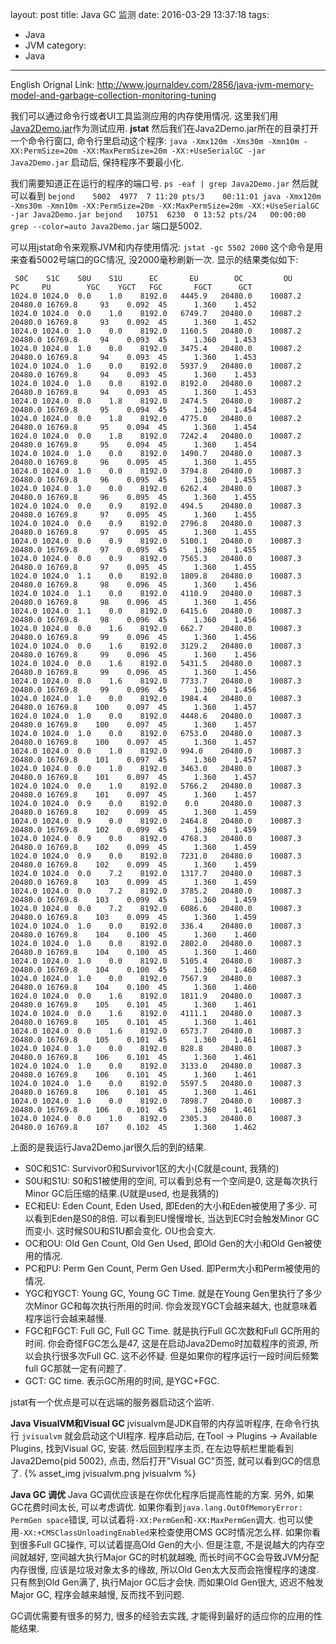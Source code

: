 layout: post
title: Java GC 监测
date: 2016-03-29 13:37:18
tags:
- Java
- JVM
category:
- Java
---

English Orignal Link: http://www.journaldev.com/2856/java-jvm-memory-model-and-garbage-collection-monitoring-tuning

我们可以通过命令行或者UI工具监测应用的内存使用情况. 这里我们用[Java2Demo.jar](Java2Demo.jar)作为测试应用.
**jstat**
然后我们在Java2Demo.jar所在的目录打开一个命令行窗口, 命令行里启动这个程序:
`
java -Xmx120m -Xms30m -Xmn10m -XX:PermSize=20m -XX:MaxPermSize=20m -XX:+UseSerialGC -jar Java2Demo.jar
`
启动后, 保持程序不要最小化.

我们需要知道正在运行的程序的端口号.
`
ps -eaf | grep Java2Demo.jar
`
然后就可以看到
`
bejond    5002  4977  7 11:20 pts/3    00:11:01 java -Xmx120m -Xms30m -Xmn10m -XX:PermSize=20m -XX:MaxPermSize=20m -XX:+UseSerialGC -jar Java2Demo.jar
bejond   10751  6230  0 13:52 pts/24   00:00:00 grep --color=auto Java2Demo.jar
`
端口是5002.

可以用jstat命令来观察JVM和内存使用情况:
`
jstat -gc 5502 2000
`
这个命令是用来查看5002号端口的GC情况, 没2000毫秒刷新一次. 显示的结果类似如下:
```
 S0C    S1C    S0U    S1U      EC       EU        OC         OU       PC     PU        YGC    YGCT   FGC       FGCT      GCT   
1024.0 1024.0  0.0    1.0    8192.0   4445.9   20480.0    10087.2   20480.0 16769.8     93    0.092  45      1.360    1.452
1024.0 1024.0  0.0    1.0    8192.0   6749.7   20480.0    10087.2   20480.0 16769.8     93    0.092  45      1.360    1.452
1024.0 1024.0  1.0    0.0    8192.0   1160.5   20480.0    10087.2   20480.0 16769.8     94    0.093  45      1.360    1.453
1024.0 1024.0  1.0    0.0    8192.0   3475.4   20480.0    10087.2   20480.0 16769.8     94    0.093  45      1.360    1.453
1024.0 1024.0  1.0    0.0    8192.0   5937.9   20480.0    10087.2   20480.0 16769.8     94    0.093  45      1.360    1.453
1024.0 1024.0  1.0    0.0    8192.0   8192.0   20480.0    10087.2   20480.0 16769.8     94    0.093  45      1.360    1.453
1024.0 1024.0  0.0    1.8    8192.0   2474.5   20480.0    10087.2   20480.0 16769.8     95    0.094  45      1.360    1.454
1024.0 1024.0  0.0    1.8    8192.0   4775.0   20480.0    10087.2   20480.0 16769.8     95    0.094  45      1.360    1.454
1024.0 1024.0  0.0    1.8    8192.0   7242.4   20480.0    10087.2   20480.0 16769.8     95    0.094  45      1.360    1.454
1024.0 1024.0  1.0    0.0    8192.0   1490.7   20480.0    10087.3   20480.0 16769.8     96    0.095  45      1.360    1.455
1024.0 1024.0  1.0    0.0    8192.0   3794.8   20480.0    10087.3   20480.0 16769.8     96    0.095  45      1.360    1.455
1024.0 1024.0  1.0    0.0    8192.0   6262.4   20480.0    10087.3   20480.0 16769.8     96    0.095  45      1.360    1.455
1024.0 1024.0  0.0    0.9    8192.0   494.5    20480.0    10087.3   20480.0 16769.8     97    0.095  45      1.360    1.455
1024.0 1024.0  0.0    0.9    8192.0   2796.8   20480.0    10087.3   20480.0 16769.8     97    0.095  45      1.360    1.455
1024.0 1024.0  0.0    0.9    8192.0   5100.1   20480.0    10087.3   20480.0 16769.8     97    0.095  45      1.360    1.455
1024.0 1024.0  0.0    0.9    8192.0   7565.3   20480.0    10087.3   20480.0 16769.8     97    0.095  45      1.360    1.455
1024.0 1024.0  1.1    0.0    8192.0   1809.8   20480.0    10087.3   20480.0 16769.8     98    0.096  45      1.360    1.456
1024.0 1024.0  1.1    0.0    8192.0   4110.9   20480.0    10087.3   20480.0 16769.8     98    0.096  45      1.360    1.456
1024.0 1024.0  1.1    0.0    8192.0   6415.6   20480.0    10087.3   20480.0 16769.8     98    0.096  45      1.360    1.456
1024.0 1024.0  0.0    1.6    8192.0   662.7    20480.0    10087.3   20480.0 16769.8     99    0.096  45      1.360    1.456
1024.0 1024.0  0.0    1.6    8192.0   3129.2   20480.0    10087.3   20480.0 16769.8     99    0.096  45      1.360    1.456
1024.0 1024.0  0.0    1.6    8192.0   5431.5   20480.0    10087.3   20480.0 16769.8     99    0.096  45      1.360    1.456
1024.0 1024.0  0.0    1.6    8192.0   7733.7   20480.0    10087.3   20480.0 16769.8     99    0.096  45      1.360    1.456
1024.0 1024.0  1.0    0.0    8192.0   1984.4   20480.0    10087.3   20480.0 16769.8    100    0.097  45      1.360    1.457
1024.0 1024.0  1.0    0.0    8192.0   4448.6   20480.0    10087.3   20480.0 16769.8    100    0.097  45      1.360    1.457
1024.0 1024.0  1.0    0.0    8192.0   6753.0   20480.0    10087.3   20480.0 16769.8    100    0.097  45      1.360    1.457
1024.0 1024.0  0.0    1.0    8192.0   994.0    20480.0    10087.3   20480.0 16769.8    101    0.097  45      1.360    1.457
1024.0 1024.0  0.0    1.0    8192.0   3463.0   20480.0    10087.3   20480.0 16769.8    101    0.097  45      1.360    1.457
1024.0 1024.0  0.0    1.0    8192.0   5766.2   20480.0    10087.3   20480.0 16769.8    101    0.097  45      1.360    1.457
1024.0 1024.0  0.9    0.0    8192.0    0.0     20480.0    10087.3   20480.0 16769.8    102    0.099  45      1.360    1.459
1024.0 1024.0  0.9    0.0    8192.0   2464.8   20480.0    10087.3   20480.0 16769.8    102    0.099  45      1.360    1.459
1024.0 1024.0  0.9    0.0    8192.0   4768.3   20480.0    10087.3   20480.0 16769.8    102    0.099  45      1.360    1.459
1024.0 1024.0  0.9    0.0    8192.0   7231.0   20480.0    10087.3   20480.0 16769.8    102    0.099  45      1.360    1.459
1024.0 1024.0  0.0    7.2    8192.0   1317.7   20480.0    10087.3   20480.0 16769.8    103    0.099  45      1.360    1.459
1024.0 1024.0  0.0    7.2    8192.0   3785.2   20480.0    10087.3   20480.0 16769.8    103    0.099  45      1.360    1.459
1024.0 1024.0  0.0    7.2    8192.0   6086.6   20480.0    10087.3   20480.0 16769.8    103    0.099  45      1.360    1.459
1024.0 1024.0  1.0    0.0    8192.0   336.4    20480.0    10087.3   20480.0 16769.8    104    0.100  45      1.360    1.460
1024.0 1024.0  1.0    0.0    8192.0   2802.0   20480.0    10087.3   20480.0 16769.8    104    0.100  45      1.360    1.460
1024.0 1024.0  1.0    0.0    8192.0   5105.4   20480.0    10087.3   20480.0 16769.8    104    0.100  45      1.360    1.460
1024.0 1024.0  1.0    0.0    8192.0   7567.9   20480.0    10087.3   20480.0 16769.8    104    0.100  45      1.360    1.460
1024.0 1024.0  0.0    1.6    8192.0   1811.9   20480.0    10087.3   20480.0 16769.8    105    0.101  45      1.360    1.461
1024.0 1024.0  0.0    1.6    8192.0   4111.1   20480.0    10087.3   20480.0 16769.8    105    0.101  45      1.360    1.461
1024.0 1024.0  0.0    1.6    8192.0   6573.7   20480.0    10087.3   20480.0 16769.8    105    0.101  45      1.360    1.461
1024.0 1024.0  1.0    0.0    8192.0   828.8    20480.0    10087.3   20480.0 16769.8    106    0.101  45      1.360    1.461
1024.0 1024.0  1.0    0.0    8192.0   3133.0   20480.0    10087.3   20480.0 16769.8    106    0.101  45      1.360    1.461
1024.0 1024.0  1.0    0.0    8192.0   5597.5   20480.0    10087.3   20480.0 16769.8    106    0.101  45      1.360    1.461
1024.0 1024.0  1.0    0.0    8192.0   7898.7   20480.0    10087.3   20480.0 16769.8    106    0.101  45      1.360    1.461
1024.0 1024.0  0.0    1.0    8192.0   2305.3   20480.0    10087.3   20480.0 16769.8    107    0.102  45      1.360    1.462
```
上面的是我运行Java2Demo.jar很久后的到的结果.
* S0C和S1C: Survivor0和Survivor1区的大小(C就是count, 我猜的)
* S0U和S1U: S0和S1被使用的空间, 可以看到总有一个空间是0, 这是每次执行Minor GC后压缩的结果.(U就是used, 也是我猜的)
* EC和EU: Eden Count, Eden Used, 即Eden的大小和Eden被使用了多少. 可以看到Eden是S0的8倍. 可以看到EU慢慢增长, 当达到EC时会触发Minor GC而变小. 这时候S0U和S1U都会变化. OU也会变大.
* OC和OU: Old Gen Count, Old Gen Used, 即Old Gen的大小和Old Gen被使用的情况.
* PC和PU: Perm Gen Count, Perm Gen Used. 即Perm大小和Perm被使用的情况.
* YGC和YGCT: Young GC, Young GC Time. 就是在Young Gen里执行了多少次Minor GC和每次执行所用的时间. 你会发现YGCT会越来越大, 也就意味着程序运行会越来越慢.
* FGC和FGCT: Full GC, Full GC Time. 就是执行Full GC次数和Full GC所用的时间. 你会奇怪FGC怎么是47, 这是在启动Java2Demo时加载程序的资源, 所以会执行很多次Full GC. 这不必怀疑. 但是如果你的程序运行一段时间后频繁full GC那就一定有问题了.
* GCT: GC time. 表示GC所用的时间, 是YGC+FGC.

jstat有一个优点是可以在远端的服务器启动这个监听.

**Java VisualVM和Visual GC**
jvisualvm是JDK自带的内存监听程序, 在命令行执行
`
jvisualvm
`
就会启动这个UI程序. 程序启动后, 在Tool -> Plugins -> Available Plugins, 找到Visual GC, 安装.
然后回到程序主页, 在左边导航栏里能看到Java2Demo{pid 5002}, 点击, 然后打开"Visual GC"页签, 就可以看到GC的信息了.
{% asset_img jvisualvm.png jvisualvm %}

**Java GC 调优**
Java GC调优应该是在你优化程序后提高性能的方案. 另外, 如果GC花费时间太长, 可以考虑调优.
如果你看到`java.lang.OutOfMemoryError: PermGen space`错误, 可以试着将`-XX:PermGen`和`-XX:MaxPermGen`调大. 也可以使用`-XX:+CMSClassUnloadingEnabled`来检查使用CMS GC时情况怎么样.
如果你看到很多Full GC操作, 可以试着提高Old Gen的大小. 但是注意, 不是说越大的内存空间就越好, 空间越大执行Major GC的时机就越晚, 而长时间不GC会导致JVM分配内存很慢, 应该是垃圾对象太多的缘故, 所以Old Gen太大反而会拖慢程序的速度. 只有熬到Old Gen满了, 执行Major GC后才会快. 而如果Old Gen很大, 迟迟不触发Major GC, 程序会越来越慢, 反而找不到问题.

GC调优需要有很多的努力, 很多的经验去实践, 才能得到最好的适应你的应用的性能结果.